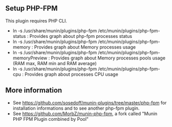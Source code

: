 Setup PHP-FPM
-------------

This plugin requires PHP CLI.

- ln -s /usr/share/munin/plugins/php-fpm /etc/munin/plugins/php-fpm-status : Provides graph about php-fpm processes status  
- ln -s /usr/share/munin/plugins/php-fpm /etc/munin/plugins/php-fpm-memory : Provides graph about Memory processes usage  
- ln -s /usr/share/munin/plugins/php-fpm /etc/munin/plugins/php-fpm-memoryPreview : Provides graph about Memory processes pools usage (RAM max, RAM min and RAM average)  
- ln -s /usr/share/munin/plugins/php-fpm /etc/munin/plugins/php-fpm-cpu : Provides graph about processes CPU usage  

More information
----------------

- See https://github.com/sosedoff/munin-plugins/tree/master/php-fpm for installation informations and to see another php-fpm plugin.
- See https://github.com/MorbZ/munin-php-fpm, a fork called "Munin PHP FPM Plugin combined by Pool"
